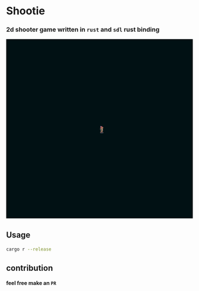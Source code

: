
# Shootie
### 2d shooter game written in `rust` and `sdl` rust binding 



![Demo Screenshot](./shootie.png)

## Usage 
```bash 
cargo r --release
```



## contribution 
#### feel free make an `PR`

